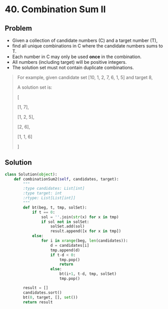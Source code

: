 # 40. Combination Sum II

## Problem
- Given a collection of candidate numbers (C) and a target number (T), 
- find all unique combinations in C where the candidate numbers sums to T.
- Each number in C may only be used __once__ in the combination.
- All numbers (including target) will be positive integers.
- The solution set must not contain duplicate combinations.

> For example, given candidate set [10, 1, 2, 7, 6, 1, 5] and target 8, 
> 
> A solution set is: 
> 
> [
> 
>   [1, 7],
>   
>   [1, 2, 5],
>   
>   [2, 6],
>   
>   [1, 1, 6]
>   
> ]

## Solution
```python
class Solution(object):
    def combinationSum2(self, candidates, target):
        """
        :type candidates: List[int]
        :type target: int
        :rtype: List[List[int]]
        """
        def bt(beg, t, tmp, solSet):
            if t == 0:
                sol = ''.join(str(x) for x in tmp)
                if sol not in solSet:
                    solSet.add(sol)
                    result.append([x for x in tmp])
            else:
                for i in xrange(beg, len(candidates)):
                    d = candidates[i]
                    tmp.append(d)
                    if t-d < 0:
                        tmp.pop()
                        return
                    else:
                        bt(i+1, t-d, tmp, solSet)
                        tmp.pop()

        result = []
        candidates.sort()
        bt(0, target, [], set())
        return result
```
